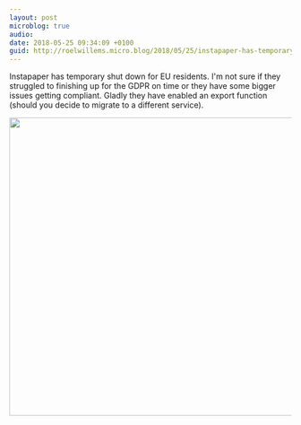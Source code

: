 ```yaml
---
layout: post
microblog: true
audio: 
date: 2018-05-25 09:34:09 +0100
guid: http://roelwillems.micro.blog/2018/05/25/instapaper-has-temporary.html
---
```

Instapaper has temporary shut down for EU residents. I'm not sure if they struggled to finishing up for the GDPR on time or they have some bigger issues getting compliant. Gladly they have enabled an export function (should you decide to migrate to a different service).  

<img src="https://roelwillems.com/uploads/2018/0ac7e11135.jpg" width="600" height="532" />
